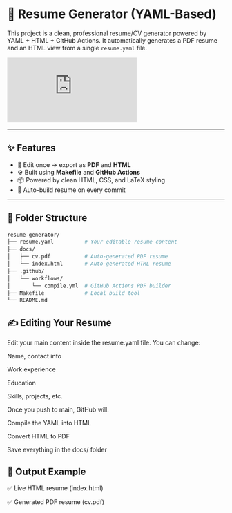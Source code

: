# 🧾 Resume Generator (YAML-Based)

This project is a clean, professional resume/CV generator powered by YAML + HTML + GitHub Actions. It automatically generates a PDF resume and an HTML view from a single `resume.yaml` file.

![Generated PDF Resume](https://github.com/anubhavxdev/resume-generator/blob/main/docs/cv.pdf)

---

## ✨ Features

- 📄 Edit once → export as **PDF** and **HTML**
- ⚙️ Built using **Makefile** and **GitHub Actions**
- 📦 Powered by clean HTML, CSS, and LaTeX styling
- 🚀 Auto-build resume on every commit

---

## 🧱 Folder Structure

```bash
resume-generator/
├── resume.yaml          # Your editable resume content
├── docs/
│   ├── cv.pdf           # Auto-generated PDF resume
│   └── index.html       # Auto-generated HTML resume
├── .github/
│   └── workflows/
│       └── compile.yml  # GitHub Actions PDF builder
├── Makefile             # Local build tool
└── README.md
```
## ✍️ Editing Your Resume
Edit your main content inside the resume.yaml file. You can change:

Name, contact info

Work experience

Education

Skills, projects, etc.

Once you push to main, GitHub will:

Compile the YAML into HTML

Convert HTML to PDF

Save everything in the docs/ folder

## 📄 Output Example
✅ Live HTML resume (index.html)

✅ Generated PDF resume (cv.pdf)

## 

